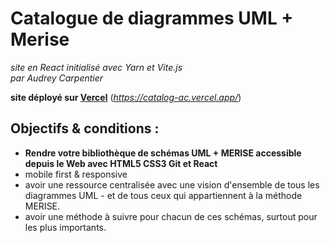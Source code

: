 # Catalogue de diagrammes UML + Merise
_site en React initialisé avec Yarn et Vite.js  
par Audrey Carpentier_

**site déployé sur [Vercel](https://catalog-ac.vercel.app/)** (_https://catalog-ac.vercel.app/_)

## Objectifs & conditions : 
-  **Rendre votre bibliothèque de schémas UML + MERISE accessible depuis le Web avec HTML5 CSS3 Git et React**
- mobile first & responsive
- avoir une ressource centralisée avec une vision d'ensemble de tous les diagrammes UML - et de tous ceux qui appartiennent à la méthode MERISE. 
- avoir une méthode à suivre pour chacun de ces schémas, surtout pour les plus importants.

<!-- ![screen version mobile](/catalog-Audrey-Carpentier/src/assets/img/screen/mobile_home.png "mobile_home")

<img src="/catalog-Audrey-Carpentier/src/assets/img/screen/mobile_home.png" alt="mobile_home" width="200" height="350" /> -->

